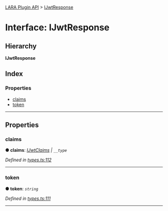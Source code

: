 [LARA Plugin API](../README.md) > [IJwtResponse](../interfaces/ijwtresponse.md)

# Interface: IJwtResponse

## Hierarchy

**IJwtResponse**

## Index

### Properties

* [claims](ijwtresponse.md#claims)
* [token](ijwtresponse.md#token)

---

## Properties

<a id="claims"></a>

###  claims

**● claims**: *[IJwtClaims](ijwtclaims.md) \| `__type`*

*Defined in [types.ts:112](https://github.com/concord-consortium/lara/blob/4998d73d/lara-typescript/src/plugin-api/types.ts#L112)*

___
<a id="token"></a>

###  token

**● token**: *`string`*

*Defined in [types.ts:111](https://github.com/concord-consortium/lara/blob/4998d73d/lara-typescript/src/plugin-api/types.ts#L111)*

___

